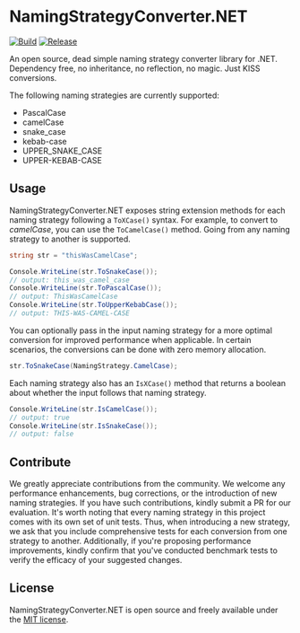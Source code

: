 # NamingStrategyConverter.NET

[![Build](https://github.com/danjrwalsh/NamingStrategyConverter/actions/workflows/build-and-test.yml/badge.svg)](https://github.com/danjrwalsh/NamingStrategyConverter/actions/workflows/build-and-test.yml)
[![Release](https://github.com/danjrwalsh/NamingStrategyConverter/actions/workflows/release.yml/badge.svg)](https://github.com/danjrwalsh/NamingStrategyConverter/actions/workflows/release.yml)

An open source, dead simple naming strategy converter library for .NET. Dependency free, no inheritance, no 
reflection, no magic. Just KISS conversions.

The following naming strategies are currently supported:
- PascalCase
- camelCase
- snake_case
- kebab-case
- UPPER_SNAKE_CASE
- UPPER-KEBAB-CASE

## Usage
NamingStrategyConverter.NET exposes string extension methods for each naming strategy following a `ToXCase()` syntax. For example, to convert to _camelCase_, you can use the `ToCamelCase()` method. Going from any naming strategy to another is supported.
```cs
string str = "thisWasCamelCase";

Console.WriteLine(str.ToSnakeCase());
// output: this_was_camel_case
Console.WriteLine(str.ToPascalCase());
// output: ThisWasCamelCase
Console.WriteLine(str.ToUpperKebabCase());
// output: THIS-WAS-CAMEL-CASE
```
You can optionally pass in the input naming strategy for a more optimal conversion for improved performance when applicable. In certain scenarios, the conversions can be done with zero memory allocation.
```cs
str.ToSnakeCase(NamingStrategy.CamelCase);
```
Each naming strategy also has an `IsXCase()` method that returns a boolean about whether the input follows that naming strategy.
```cs
Console.WriteLine(str.IsCamelCase());
// output: true
Console.WriteLine(str.IsSnakeCase());
// output: false
```

## Contribute
We greatly appreciate contributions from the community. We welcome any performance enhancements, bug corrections, or the introduction of new naming strategies. If you have such contributions, kindly submit a PR for our evaluation. It's worth noting that every naming strategy in this project comes with its own set of unit tests. Thus, when introducing a new strategy, we ask that you include comprehensive tests for each conversion from one strategy to another. Additionally, if you're proposing performance improvements, kindly confirm that you've conducted benchmark tests to verify the efficacy of your suggested changes.

## License
NamingStrategyConverter.NET is open source and freely available under the [MIT license](LICENSE).
